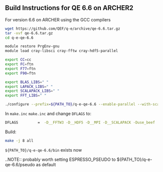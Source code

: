 Build Instructions for QE 6.6 on ARCHER2
-----------------------------------------

For version 6.6 on ARCHER using the GCC compilers

```bash
wget https://github.com/QEF/q-e/archive/qe-6.6.tar.gz
tar -xvf qe-6.6.tar.gz
cd q-e-qe-6.6

module restore PrgEnv-gnu
module load cray-libsci cray-fftw cray-hdf5-parallel

export CC=cc
export FC=ftn
export F77=ftn
export F90=ftn

export BLAS_LIBS=" "
export LAPACK_LIBS=" "
export SCALAPACK_LIBS=" "
export FFT_LIBS=" "

./configure --prefix=${PATH_TO}/q-e-qe-6.6 --enable-parallel --with-scalapack=yes
```

In `make.inc` `make.inc` and change `DFLAGS` to:

```bash
DFLAGS         =  -D__FFTW3 -D__HDF5 -D__MPI -D__SCALAPACK -Duse_beef
```
Build:

```bash
make -j 8 all
```

`${PATH_TO}/q-e-qe-6.6/bin` exists now

..NOTE:: probably worth setting ESPRESSO_PSEUDO to
${PATH_TO}/q-e-qe-6.6/pseudo as default
